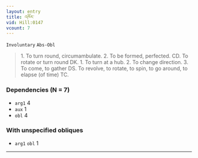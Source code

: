 ```yaml
---
layout: entry
title: འཁོར་
vid: Hill:0147
vcount: 7
---
```

`Involuntary` `Abs-Obl`
> 1\.
 To turn round, circumambulate\.
 2\.
 To be formed, perfected\.
 CD\.
 To rotate or turn round DK\.
 1\.
 To turn at a hub\.
 2\.
 To change direction\.
 3\.
 To come, to gather DS\.
 To revolve, to rotate, to spin, to go around, to elapse (of time) TC\.

### Dependencies (N = 7)
* `arg1` 4
* `aux` 1
* `obl` 4


### With unspecified obliques
* `arg1` `obl` 1

---

